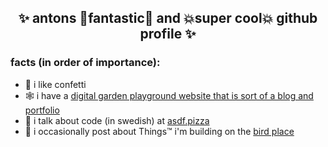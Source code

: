 <h2 align="center">✨ antons 💫fantastic💫 and 💥super cool💥 github profile ✨</h2>

### facts (in order of importance):

- 🎉 i like confetti
- 🕸 i have a [digital garden playground website that is sort of a blog and portfolio](https://antongunnarsson.com)
- 🍕 i talk about code (in swedish) at [asdf.pizza](https://asdf.pizza)
- 🐓 i occasionally post about Things™ i'm building on the [bird place](https://twitter.com/awnton)

<!--
**anton-g/anton-g** is a ✨ _special_ ✨ repository because its `README.md` (this file) appears on your GitHub profile.

Here are some ideas to get you started:

- 🔭 I’m currently working on ...
- 🌱 I’m currently learning ...
- 👯 I’m looking to collaborate on ...
- 🤔 I’m looking for help with ...
- 💬 Ask me about ...
- 📫 How to reach me: ...
- 😄 Pronouns: ...
- ⚡ Fun fact: ...
-->
